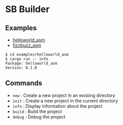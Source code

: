 # SB Builder

## Examples

- [helloworld_asm](examples/helloworld_asm/)
- [fizzbuzz_asm](examples/fizzbuzz_asm/)

```
$ cd examples/helloworld_asm
$ cargo run -- info
Package: helloworld_asm
Version: 0.1.0
```

## Commands

- `new` : Create a new project in an existing directory
- `init` : Create a new project in the current directory
- `info` : Display information about the project
- `build` : Build the project
- `debug` : Debug the project
